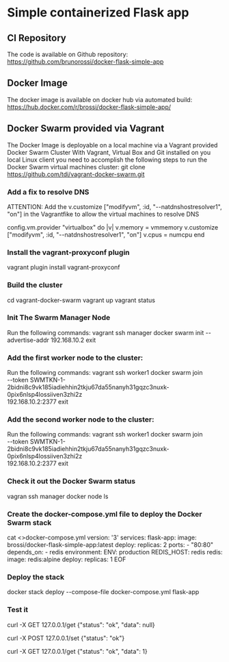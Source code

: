 # Simple containerized Flask app

## CI Repository
The code is available on Github repository: https://github.com/brunorossi/docker-flask-simple-app

## Docker Image
The docker image is available on docker hub via automated build: https://hub.docker.com/r/brossi/docker-flask-simple-app/

## Docker Swarm provided via Vagrant
The Docker Image is deployable on a local machine via a Vagrant provided Docker Swarm Cluster
With Vagrant, Virtual Box and Git installed on you local Linux client you need to accomplish
the following steps to run the Docker Swarm virtual machines cluster:
git clone https://github.com/tdi/vagrant-docker-swarm.git

### Add a fix to resolve DNS
ATTENTION: Add the v.customize ["modifyvm", :id, "--natdnshostresolver1", "on"] in the Vagrantfike
to allow the virtual machines to resolve DNS

config.vm.provider "virtualbox" do |v|
  v.memory = vmmemory
  v.customize ["modifyvm", :id, "--natdnshostresolver1", "on"]
  v.cpus = numcpu
end

### Install the vagrant-proxyconf plugin
vagrant plugin install vagrant-proxyconf

### Build the cluster
cd vagrant-docker-swarm
vagrant up
vagrant status

### Init The Swarm Manager Node
Run the following commands:
vagrant ssh manager
docker swarm init --advertise-addr 192.168.10.2
exit

### Add the first worker node to the cluster:
Run the following commands:
vagrant ssh worker1
docker swarm join \
    --token SWMTKN-1-2bidni8c9vk185iadiehhin2tkju67da55nanyh31gqzc3nuxk-0pix6nlsp4lossiiven3zhi2z \
    192.168.10.2:2377
exit

### Add the second worker node to the cluster:
Run the following commands:
vagrant ssh worker1
docker swarm join \
    --token SWMTKN-1-2bidni8c9vk185iadiehhin2tkju67da55nanyh31gqzc3nuxk-0pix6nlsp4lossiiven3zhi2z \
    192.168.10.2:2377
exit

### Check it out the Docker Swarm status
vagran ssh manager
docker node ls

### Create the docker-compose.yml file to deploy the Docker Swarm stack
cat <<EOF >>docker-compose.yml
version: '3'
services:
  flask-app:
    image: brossi/docker-flask-simple-app:latest
    deploy:
      replicas: 2
    ports:
      - "80:80"
    depends_on:
      - redis
    environment:
      ENV: production
      REDIS_HOST: redis
  redis:
    image: redis:alpine
    deploy:
      replicas: 1
EOF

### Deploy the stack
docker stack deploy --compose-file docker-compose.yml flask-app

### Test it
curl -X GET 127.0.0.1/get
{"status": "ok", "data": null}

curl -X POST 127.0.0.1/set
{"status": "ok"}

curl -X GET 127.0.0.1/get
{"status": "ok", "data": 1}
